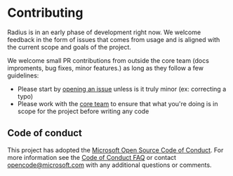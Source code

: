 # Contributing

Radius is in an early phase of development right now. We welcome feedback in the form of issues that comes from usage and is aligned with the current scope and goals of the project. 

We welcome small PR contributions from outside the core team (docs improments, bug fixes, minor features.) as long as they follow a few guidelines:

- Please start by [opening an issue](https://github.com/project-radius/radius/issues/new/choose) unless is it truly minor (ex: correcting a typo)
- Please work with the [core team](mailto:radiusct@microsoft.com) to ensure that what you're doing is in scope for the project before writing any code

## Code of conduct

This project has adopted the [Microsoft Open Source Code of Conduct](https://opensource.microsoft.com/codeofconduct/).
For more information see the [Code of Conduct FAQ](https://opensource.microsoft.com/codeofconduct/faq/) or
contact [opencode@microsoft.com](mailto:opencode@microsoft.com) with any additional questions or comments.